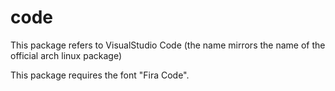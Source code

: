 # code

This package refers to VisualStudio Code (the name mirrors the name of the
official arch linux package)

This package requires the font "Fira Code".

